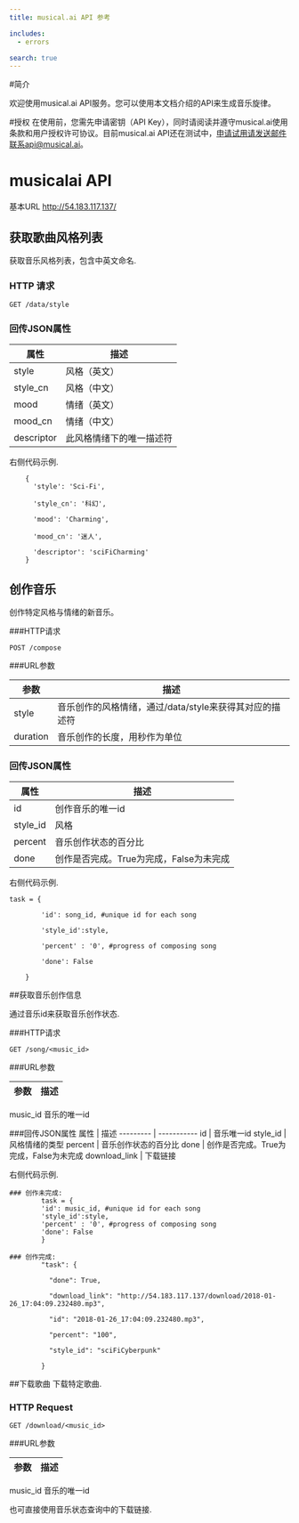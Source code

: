 ```yaml
---
title: musical.ai API 参考 

includes:
  - errors

search: true
---
```


#简介

欢迎使用musical.ai API服务。您可以使用本文档介绍的API来生成音乐旋律。

#授权
在使用前，您需先申请密钥（API Key），同时请阅读并遵守musical.ai使用条款和用户授权许可协议。目前musical.ai API还在测试中，申请试用请发送邮件联系api@musical.ai。

# musicalai API 

基本URL http://54.183.117.137/

## 获取歌曲风格列表

获取音乐风格列表，包含中英文命名.

### HTTP 请求

`GET /data/style`


### 回传JSON属性

属性 | 描述 
--------- | -------
style |	风格（英文）
style\_cn |	风格（中文）
mood |	情绪（英文）
mood\_cn |	情绪（中文）
descriptor |	此风格情绪下的唯一描述符
右侧代码示例.

```
    {
      'style': 'Sci-Fi',

      'style_cn': '科幻',

      'mood': 'Charming',

      'mood_cn': '迷人',

      'descriptor': 'sciFiCharming'
    }
```

## 创作音乐

创作特定风格与情绪的新音乐。


###HTTP请求

`POST /compose`

###URL参数
 
参数 |	描述
--------- | -----------
style |	音乐创作的风格情绪，通过/data/style来获得其对应的描述符
duration |	音乐创作的长度，用秒作为单位

### 回传JSON属性
属性 |	描述
--------- | -----------
id |	创作音乐的唯一id
style\_id |	风格
percent |	音乐创作状态的百分比
done |	创作是否完成。True为完成，False为未完成

右侧代码示例.

```
task = {

        'id': song_id, #unique id for each song

        'style_id':style,

        'percent' : '0', #progress of composing song

        'done': False

    }
```

##获取音乐创作信息 

通过音乐id来获取音乐创作状态.

###HTTP请求

`GET /song/<music_id>`

###URL参数

参数 |	描述
--------- | -----------
music\_id	音乐的唯一id

###回传JSON属性
属性 |	描述
--------- | -----------
id |	音乐唯一id
style\_id |	风格情绪的类型
percent |	音乐创作状态的百分比
done |	创作是否完成。True为完成，False为未完成
download\_link |	下载链接

右侧代码示例.

```
### 创作未完成:
        task = {
        'id': music_id, #unique id for each song
        'style_id':style,
        'percent' : '0', #progress of composing song
        'done': False
        }
```


```
### 创作完成:
        "task": {

          "done": True,

          "download_link": "http://54.183.117.137/download/2018-01-26_17:04:09.232480.mp3",

          "id": "2018-01-26_17:04:09.232480.mp3",

          "percent": "100",

          "style_id": "sciFiCyberpunk"

        }
```

##下载歌曲
下载特定歌曲.

### HTTP Request

`GET /download/<music_id>`

###URL参数

参数 |	描述
--------- | -----------
music\_id	音乐的唯一id

<aside class="notice">
也可直接使用音乐状态查询中的下载链接.
</aside>
